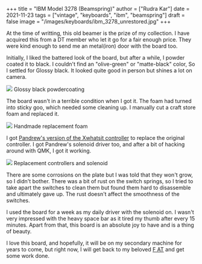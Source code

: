 +++
title = "IBM Model 3278 (Beamspring)"
author = ["Rudra Kar"]
date = 2021-11-23
tags = ["vintage", "keyboards", "ibm", "beamspring"]
draft = false
image = "/images/keyboards/ibm_3278_unrestored.jpg"
+++

At the time of writting, this old beamer is the prize of my collection. I have
acquired this from a DT member who let it go for a fair enough price. They were
kind enough to send me an metal(iron) door with the board too.

Initially, I liked the battered look of the board, but after a while, I powder
coated it to black. I couldn't find an "olive-green" or "matte-black" color,
So I settled for Glossy black. It looked quite good in person but shines a lot
on camera.

<div class="post-image">
  <img src="/images/keyboards/ibm_3278_powdercoated.jpg" />
  <span class="img-description"> Glossy black powdercoating </span>
</div>

The board wasn't in a terrible condition when I got it. The foam had turned
into sticky goo, which needed some cleaning up. I manually cut a craft store
foam and replaced it.

<div class="post-image">
  <img src="/images/keyboards/ibm_3278_foam.jpg" />
  <span class="img-description"> Handmade replacement foam </span>
</div>

I got [Pandrew's version of the Xwhatsit controller](https://github.com/purdeaandrei/CompactBeamSpring) to replace the original
controller. I got Pandrew's solenoid driver too, and after a bit of hacking
around with QMK, I got it working.

<div class="post-image">
  <img src="/images/keyboards/ibm_3278_no_case.jpg" />
  <span class="img-description"> Replacement controllers and solenoid </span>
</div>

There are some corrosions on the plate but I was told that they won't grow, so
I didn't bother. There was a bit of rust on the switch springs, so I tried to
take apart the switches to clean them but found them hard to disassemble and
ultimately gave up. The rust doesn't affect the smoothness of the switches.

I used the board for a week as my daily driver with the solenoid on. I wasn't
very impressed with the heavy space bar as it tired my thumb after every 15
minutes. Apart from that, this board is an absolute joy to have and is
a thing of beauty.

I love this board, and hopefully, it will be on my secondary machine for years
to come, but right now, I will get back to my beloved [F AT](/keyboards/ibm_model_f_at/) and get some work
done.
